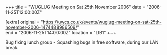 +++
title = "WUGLUG Meeting on Sat 25th November 2006"
date = "2006-11-25T12:00:00Z"

[extra]
original = "https://uwcs.co.uk/events/wuglug-meeting-on-sat-25th-november-2006-1474488986509/"    
end = "2006-11-25T14:00:00Z"
location = "LIB1"
+++

Bug fixing lunch group - Squashing bugs in free software, during our LAN break.

